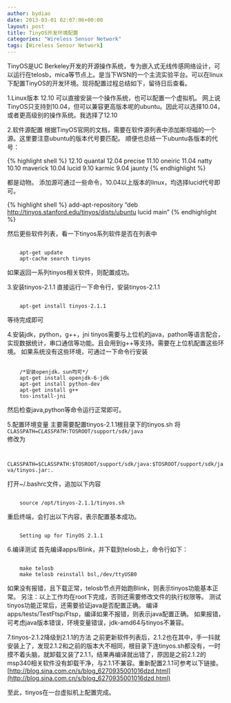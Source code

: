 ```yaml
---
author: bydiao
date: 2013-03-01 02:07:06+00:00
layout: post
title: TinyOS开发环境配置
categories: "Wireless Sensor Network"
tags: [Wireless Sensor Network]
---
```


TinyOS是UC Berkeley开发的开源操作系统，专为嵌入式无线传感网络设计，可以运行在telosb，mica等节点上。是当下WSN的一个主流实验平台。可以在linux下配置TinyOS的开发环境。现将配置过程总结如下，留待日后查看。

1.Linux版本 12.10
  可以直接安装一个操作系统，也可以配置一个虚拟机。
  网上说TinyOS只支持到10.04，但可以兼容更高版本呢的ubuntu。因此可以选择10.04，或者更高级别的操作系统。我选择了12.10

2.软件源配置
  根据TinyOS官网的文档，需要在软件源列表中添加斯坦福的一个源。这里要注意ubuntu的版本代号要匹配。
  顺便也总结一下ubuntu各版本的代号：

{% highlight shell %}
	12.10 quantal
	12.04 precise
	11.10 oneiric
	11.04 natty
	10.10 maverick
	10.04 lucid
	9.10 karmic
	9.04 jaunty
{% endhighlight %}

都是动物。
添加源可通过一些命令，10.04以上版本的linux，均选择lucid代号即可。

{% highlight shell %}
	add-apt-repository “deb http://tinyos.stanford.edu/tinyos/dists/ubuntu lucid main”
{% endhighlight %}

然后更些软件列表，看一下tinyos系列软件是否在列表中

<code>
	apt-get update
	apt-cache search tinyos
</code>

如果返回一系列tinyos相关软件，则配置成功。

3.安装tinyos-2.1.1
直接运行一下命令行，安装tinyos-2.1.1

<code>
	apt-get install tinyos-2.1.1
</code>

等待完成即可

4.安装jdk，python，g++，jni
tinyos需要与上位机的java，pathon等语言配合，实现数据统计，串口通信等功能。且会用到g++等支持。需要在上位机配置这些环境。
如果系统没有这些环境，可通过一下命令行安装

<code>
	/*安装openjdk，sun均可*/
	apt-get install openjdk-6-jdk  
	apt-get install python-dev
	apt-get install g++
	tos-install-jni
</code>

然后检查java,python等命令运行正常即可。

5.配置环境变量
主要需要配置tinyos-2.1.1根目录下的tinyos.sh
将
<code>
	CLASSPATH=$CLASSPATH:$TOSROOT/support/sdk/java
</code>
修改为

<code>
	CLASSPATH=$CLASSPATH:$TOSROOT/support/sdk/java:$TOSROOT/support/sdk/java/tinyos.jar:.
</code>

打开~/.bashrc文件，追加以下内容

<code>
	source /opt/tinyos-2.1.1/tinyos.sh
</code>

重启终端，会打出以下内容，表示配置基本成功。

<code>
	Setting up for TinyOS 2.1.1
</code>

6.编译测试
首先编译apps/Blink，并下载到telosb上，命令行如下：

<code>
	make telosb
	make telosb reinstall bsl,/dev/ttyUSB0
</code>

如果没有报错，且下载正常，telosb节点开始跑Blink，则表示tinyos功能基本正常。
另注：以上工作均在root下完成，否则还需要修改文件的执行权限等。
测试tinyos功能正常后，还需要验证java是否配置正确。
编译apps/tests/TestFtsp/Ftsp，编译如果不报错，则表示java配置正确。
如果报错，可考虑java版本错误，环境变量错误，jdk-amd64与tinyos不兼容。

7.tinyos-2.1.2降级到2.1.1的方法
之前更新软件列表后，2.1.2也在其中，手一抖就安装上了，发现2.1.2和之前的版本大不相同，根目录下连tinyos.sh都没有，一时摸不着头脑，就卸载又装了2.1.1，结果再编译就出错了，原因是之前2.1.2的msp340相关软件没有卸载干净，与2.1.1不兼容。重新配置2.1.1可参考以下链接。
[http://blog.sina.com.cn/s/blog_6270935001016dzd.html](http://blog.sina.com.cn/s/blog_6270935001016dzd.html) 

至此，tinyos在一台虚拟机上配置完成。

